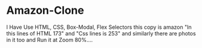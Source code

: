 # Amazon-Clone
I Have Use HTML, CSS, Box-Modal, Flex Selectors this copy is amazon "In this lines of HTML 173" and "Css lines is 253" and similarly there are photos in it too and Run it at Zoom 80%....
